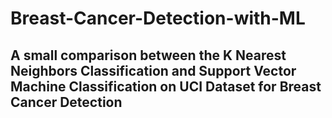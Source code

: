 #                                     Breast-Cancer-Detection-with-ML
## A small comparison between the K Nearest Neighbors Classification and Support Vector Machine Classification on UCI Dataset for Breast Cancer Detection

